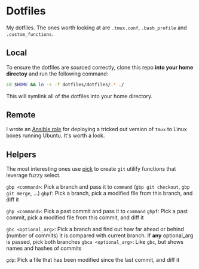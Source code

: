 # Dotfiles

My dotfiles. The ones worth looking at are `.tmux.conf`, `.bash_profile` and `.custom_functions`.

## Local

To ensure the dotfiles are sourced correctly, clone this repo __into your home directoy__ and run the following command:

~~~sh
cd $HOME && ln -s -f dotfiles/dotfiles/.* ./
~~~

This will symlink all of the dotfiles into your home directory.


## Remote

I wrote an [Ansible role](https://github.com/kylebebak/ansible-tmux) for deploying a tricked out version of `tmux` to Linux boxes running Ubuntu. It's worth a look.


## Helpers

The most interesting ones use [pick](https://github.com/thoughtbot/pick) to create `git` utilify functions that leverage fuzzy select.


`gbp <command>`: Pick a branch and pass it to `command` (`gbp git checkout`, `gbp git merge`, ...)
`gbpf`: Pick a branch, pick a modified file from this branch, and diff it

`ghp <command>`: Pick a past commit and pass it to `command`
`ghpf`: Pick a past commit, pick a modified file from this commit, and diff it

`gbc <optional_arg>`: Pick a branch and find out how far ahead or behind (number of commits) it is compared with current branch. If __any__ optional_arg is passed, pick both branches
`gbca <optional_arg>`: Like `gbc`, but shows names and hashes of commits

`gdp`: Pick a file that has been modified since the last commit, and diff it
